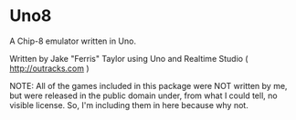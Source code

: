 Uno8
====

A Chip-8 emulator written in Uno.

Written by Jake "Ferris" Taylor using Uno and Realtime Studio ( http://outracks.com )

NOTE: All of the games included in this package were NOT written by me, but were released in the public domain under, from what I could tell, no visible license. So, I'm including them in here because why not.
